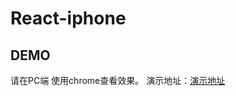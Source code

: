 # React-iphone

## DEMO
请在PC端 使用chrome查看效果。
演示地址：[演示地址](http://sunhengzhe.sinaapp.com/react-iphone/index.html)